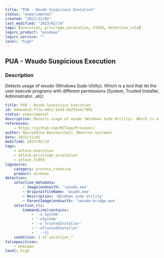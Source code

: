 ```yaml
---
title: "PUA - Wsudo Suspicious Execution"
status: "experimental"
created: "2022/12/02"
last_modified: "2023/02/14"
tags: [execution, privilege_escalation, t1059, detection_rule]
logsrc_product: "windows"
logsrc_service: ""
level: "high"
---
```


## PUA - Wsudo Suspicious Execution

### Description

Detects usage of wsudo (Windows Sudo Utility). Which is a tool that let the user execute programs with different permissions (System, Trusted Installer, Administrator...etc)

```yml
title: PUA - Wsudo Suspicious Execution
id: bdeeabc9-ff2a-4a51-be59-bb253aac7891
status: experimental
description: Detects usage of wsudo (Windows Sudo Utility). Which is a tool that let the user execute programs with different permissions (System, Trusted Installer, Administrator...etc)
references:
    - https://github.com/M2Team/Privexec/
author: Nasreddine Bencherchali (Nextron Systems)
date: 2022/12/02
modified: 2023/02/14
tags:
    - attack.execution
    - attack.privilege_escalation
    - attack.t1059
logsource:
    category: process_creation
    product: windows
detection:
    selection_metadata:
        - Image|endswith: '\wsudo.exe'
        - OriginalFileName: 'wsudo.exe'
        - Description: 'Windows sudo utility'
        - ParentImage|endswith: '\wsudo-bridge.exe'
    selection_cli:
        CommandLine|contains:
            - '-u System'
            - '-uSystem'
            - '-u TrustedInstaller'
            - '-uTrustedInstaller'
            - ' --ti '
    condition: 1 of selection_*
falsepositives:
    - Unknown
level: high

```
